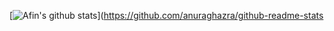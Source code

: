 [![Afin's github stats](https://github-readme-stats.vercel.app/api?username=muhammadafin)](https://github.com/anuraghazra/github-readme-stats
